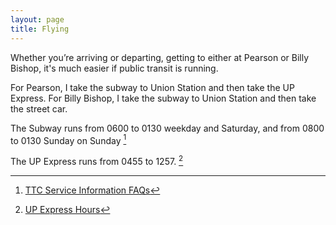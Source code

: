 ```yaml
---
layout: page
title: Flying
---
```


Whether you’re arriving or departing, getting to either at Pearson or Billy Bishop, it's much easier if public transit is running.

For Pearson, I take the subway to Union Station and then take the UP Express. For Billy Bishop, I take the subway to Union Station and then take the street car.

The Subway runs from 0600 to 0130 weekday and Saturday, and from 0800 to 0130 Sunday on Sunday [^1]

The UP Express runs from 0455 to 1257. [^2]

[^1]: [TTC Service Information FAQs](https://www.ttc.ca/riding-the-ttc/Service-Information-FAQs#:~:text=The%20subway%20hours%20of%20operation%20on%20weekdays%20and%20Saturdays%20are%20approximately%206%20a.m.%20to%201%3A30%20a.m.%2C%20and%20Sunday%20service%20approximately%208%20a.m.%20to%201%3A30%20a.m.)

[^2]: [UP Express Hours](https://www.upexpress.com/en/up-express-stations/union-station)

